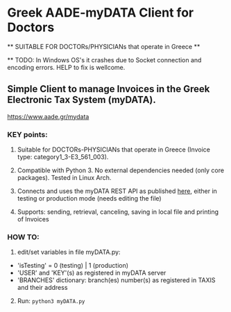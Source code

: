 # Greek AADE-myDATA Client for Doctors

** SUITABLE FOR DOCTORs/PHYSICIANs that operate in Greece **

** TODO: In Windows OS's it crashes due to Socket connection and encoding errors. HELP to fix is wellcome.

## Simple Client to manage Invoices in the Greek Electronic Tax System (myDATA).

https://www.aade.gr/mydata

### KEY points:

1) Suitable for DOCTORs-PHYSICIANs that operate in Greece (Invoice type: category1_3-E3_561_003). 

2) Compatible with Python 3. No external dependencies needed (only core packages). Tested in Linux Arch.

3) Connects and uses the myDATA REST API as published [here](https://mydata-dev.portal.azure-api.net/), either in testing or production mode (needs editing the file)

4) Supports: sending, retrieval, canceling, saving in local file and printing of Invoices


### HOW TO:

1) edit/set variables in file myDATA.py: 
- 'isTesting' = 0 (testing) | 1 (production)
- 'USER' and 'KEY'(s) as registered in myDATA server
- 'BRANCHES' dictionary: branch(es) number(s) as registered in TAXIS and their address

2) Run: `python3 myDATA.py`
